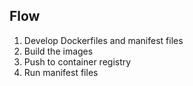 Flow
---------
 1. Develop Dockerfiles and manifest files
 2. Build the images
 3. Push to container registry
 4. Run manifest files